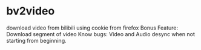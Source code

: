 # bv2video
download video from bilibili using cookie from firefox
Bonus Feature:
Download segment of video
Know bugs:
Video and Audio desync when not starting from beginning.
